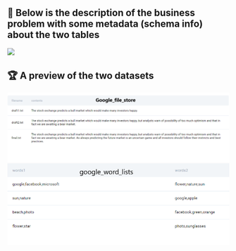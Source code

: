 ## :gem: Below is the description of the business problem with some metadata (schema info) about the two tables
<img src="https://user-images.githubusercontent.com/100615967/218894909-9d959c38-6bf6-4164-be7b-7811174bf1cd.PNG" width="700">

## :trophy: A preview of the two datasets

<img src="https://github.com/Dconesoko/Data_engineering/blob/dev/SQL/common_letters/google_file_store.PNG?raw=true" width="700">

<img src="https://github.com/Dconesoko/Data_engineering/blob/dev/SQL/common_letters/google_word_lists.png?raw=true" width="700">
